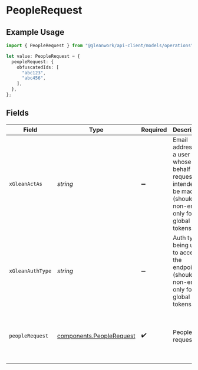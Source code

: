 # PeopleRequest

## Example Usage

```typescript
import { PeopleRequest } from "@gleanwork/api-client/models/operations";

let value: PeopleRequest = {
  peopleRequest: {
    obfuscatedIds: [
      "abc123",
      "abc456",
    ],
  },
};
```

## Fields

| Field                                                                                                                    | Type                                                                                                                     | Required                                                                                                                 | Description                                                                                                              | Example                                                                                                                  |
| ------------------------------------------------------------------------------------------------------------------------ | ------------------------------------------------------------------------------------------------------------------------ | ------------------------------------------------------------------------------------------------------------------------ | ------------------------------------------------------------------------------------------------------------------------ | ------------------------------------------------------------------------------------------------------------------------ |
| `xGleanActAs`                                                                                                            | *string*                                                                                                                 | :heavy_minus_sign:                                                                                                       | Email address of a user on whose behalf the request is intended to be made (should be non-empty only for global tokens). |                                                                                                                          |
| `xGleanAuthType`                                                                                                         | *string*                                                                                                                 | :heavy_minus_sign:                                                                                                       | Auth type being used to access the endpoint (should be non-empty only for global tokens).                                |                                                                                                                          |
| `peopleRequest`                                                                                                          | [components.PeopleRequest](../../models/components/peoplerequest.md)                                                     | :heavy_check_mark:                                                                                                       | People request                                                                                                           | {<br/>"obfuscatedIds": [<br/>"abc123",<br/>"abc456"<br/>]<br/>}                                                          |